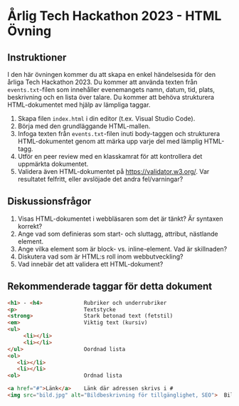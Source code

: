 # Årlig Tech Hackathon 2023 - HTML Övning

## Instruktioner

I den här övningen kommer du att skapa en enkel händelsesida för den årliga Tech Hackathon 2023. Du kommer att använda texten från `events.txt`-filen som innehåller evenemangets namn, datum, tid, plats, beskrivning och en lista över talare. Du kommer att behöva strukturera HTML-dokumentet med hjälp av lämpliga taggar.

1. Skapa filen `index.html` i din editor (t.ex. Visual Studio Code).
2. Börja med den grundläggande HTML-mallen.
3. Infoga texten från `events.txt`-filen inuti body-taggen och strukturera HTML-dokumentet genom att märka upp varje del med lämplig HTML-tagg.
4. Utför en peer review med en klasskamrat för att kontrollera det uppmärkta dokumentet.
5. Validera även HTML-dokumentet på https://validator.w3.org/. Var resultatet felfritt, eller avslöjade det andra fel/varningar?

## Diskussionsfrågor

1. Visas HTML-dokumentet i webbläsaren som det är tänkt? Är syntaxen korrekt?
2. Ange vad som definieras som start- och sluttagg, attribut, nästlande element.
3. Ange vilka element som är block- vs. inline-element. Vad är skillnaden?
4. Diskutera vad som är HTML:s roll inom webbutveckling?
5. Vad innebär det att validera ett HTML-dokument?

## Rekommenderade taggar för detta dokument

```html
<h1> - <h4>             Rubriker och underrubriker
<p>                     Textstycke
<strong>                Stark betonad text (fetstil)
<em>                    Viktig text (kursiv) 
<ul>
     <li></li>
     <li></li>
</ul>                   Oordnad lista
<ol> 
   <li></li>
   <li></li>
<ol>                    Ordnad lista

<a href="#">Länk</a>    Länk där adressen skrivs i #
<img src="bild.jpg" alt="Bildbeskrivning för tillgänglighet, SEO">  Bild